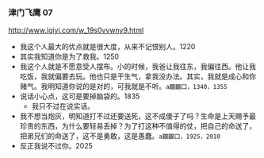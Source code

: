 ### 津门飞鹰 07
http://www.iqiyi.com/w_19s0vvwny9.html
- 我这个人最大的优点就是很大度，从来不记恨别人。1220
- 其实我知道你是为了救我。1250
- 我这个人就是不愿意受人摆布。小的时候，我爸让我往东，我偏往西。他让我吃饭，我就偏要去玩。他也只是干生气，拿我没办法。其实，我就是成心和你赌气。我明知道你说的是对的，可我就是不听。`a龖龖囗，1340，1355`
- 说话小心点，这可是要掉脑袋的。1835
  - 我只不过在说实话。
- 我不想当炮灰，明知道打不过还要送死，这不成傻子了吗？生命是上天赐予最珍贵的东西，为什么要轻易丢掉？为了打这种不值得的仗，把自己的命送了，把弟兄们的命送了，这不是勇敢，这是愚蠢。`a龖龖囗，1925，2010`
- 反正我说不过你。2025